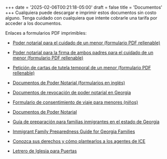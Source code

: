 +++
date = '2025-02-06T00:21:18-05:00'
draft = false
title = 'Documentos'
+++
Cualquiera puede descargar e imprimir estos documentos sin costo alguno. Tenga cuidado con cualquiera que intente cobrarle una tarifa por acceder a los documentos.

Enlaces a formularios PDF imprimibles:

* <a href="/downloads/Power-of-Attorney-for-Care-of-A-Minor-Child-Fillable.pdf" target="_blank">Poder notarial para el cuidado de un menor (formulario PDF rellenable)</a>

* <a href="/downloads/Power-of-Attorney-both parents-Power-Authority for the Care of a Child.pdf" target="_blank">Poder notarial para la firma de ambos padres para el cuidado de un menor (formulario PDF rellenable)</a>

* <a href="/downloads/Petition-for-Temporary-Letters-of-Guardianship-of-Minor-Fillable.pdf" target="_blank">Petición de cartas de tutela temporal de un menor (formulario PDF rellenable)</a>

* <a href="/downloads/2.12.25-QR-POA-and-Temp-Guard.pdf" target="_blank">Documentos de Poder Notarial (formularios en inglés)</a>

* <a href="/downloads/Georgia-Revocation-of-Power-of-Attorney.pdf" target="_blank">Documentos de revocación de poder notarial en Georgia</a>

* <a href="/downloads/Minor-Child-Travel-Consent-Form.pdf" target="_blank">Formulario de consentimiento de viaje para menores (niños)</a>

* <a href="/downloads/2.14.25-QR-POAandTempGuardtranslation.pdf" target="_blank">Documentos de Poder Notarial</a>

* <a href="/downloads/2.12.25-QR-Guia-de-Preparacion-para-Familias-scan-for-forms-2-2025.pdf" target="_blank">Guía de preparación para familias inmigrantes en el estado de Georgia</a>

* <a href="/downloads/2.12.25-QR-Immigrant-Family-Preparedness-Guide-w-scan-for-forms-2-2025.pdf" target="_blank">Immigrant Family Preparedness Guide for Georgia Families</a>

* <a href="/downloads/2.12.25-QR-No.Abra.La.Puerta.pdf" target="_blank">Conozca sus derechos y cómo plantearlos a los agentes de ICE</a>

* <a href="/downloads/ChurchSignForDoors.pdf" target="_blank">Letrero de Iglesia para Puertas</a>